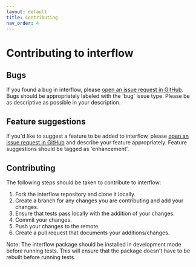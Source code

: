 ```yaml
---
layout: default
title: Contributing
nav_order: 4
---
```


# Contributing to interflow

## Bugs

If you found a bug in interflow, please [open an issue request in GitHub](https://github.com/kmongird/interflow/issues). Bugs should be appropriately labeled with the 'bug' issue type. Please be as descriptive as possible in your description.

## Feature suggestions

If you'd like to suggest a feature to be added to interflow, please [open an issue request in GitHub](https://github.com/kmongird/interflow/issues) and describe your feature appropriately. Feature suggestions should be tagged as 'enhancement'.

## Contributing

The following steps should be taken to contribute to interflow:

1. Fork the interflow repository and clone it locally.
2. Create a branch for any changes you are contributing and add your changes.
3. Ensure that tests pass locally with the addition of your changes.
4. Commit your changes.
5. Push your changes to the remote.
6. Create a pull request that documents your additions/changes.

Note: The interflow package should be installed in development mode before running tests. This will ensure that the package doesn't have to be rebuilt before running tests.
